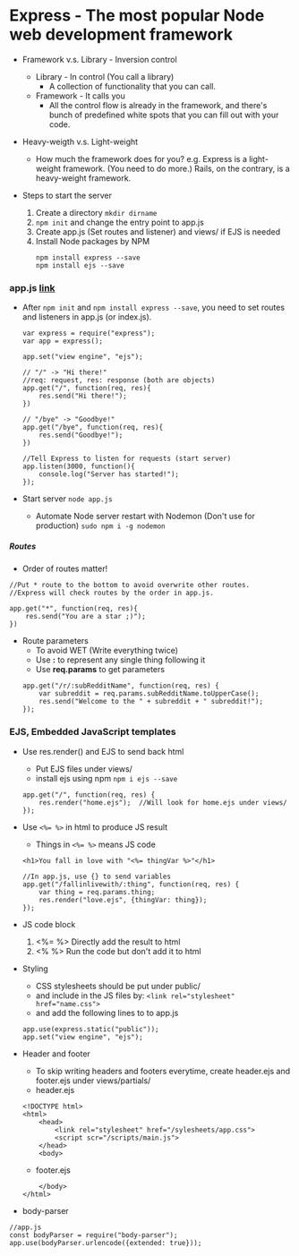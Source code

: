 # Express - The most popular Node web development framework

* Framework v.s. Library - Inversion control
    * Library - In control (You call a library)
        * A collection of functionality that you can call.
    * Framework - It calls you
        * All the control flow is already in the framework, and there's bunch of predefined white spots that you can fill out with your code.

* Heavy-weigth v.s. Light-weight
    * How much the framework does for you?
        e.g. Express is a light-weight framework. (You need to do more.)
             Rails, on the contrary, is a heavy-weight framework.

* Steps to start the server
    1. Create a directory `mkdir dirname`
    2. `npm init` and change the entry point to app.js
    3. Create app.js (Set routes and listener) and views/ if EJS is needed
    4. Install Node packages by NPM 
        ```
        npm install express --save
        npm install ejs --save
        ```

### app.js [link](../Experiments/Express/FirstApp)
* After `npm init` and `npm install express --save`, you need to set routes and listeners in app.js (or index.js).

    ```
    var express = require("express");
    var app = express();

    app.set("view engine", "ejs");

    // "/" -> "Hi there!"
    //req: request, res: response (both are objects)
    app.get("/", function(req, res){
        res.send("Hi there!");
    })

    // "/bye" -> "Goodbye!"
    app.get("/bye", function(req, res){
        res.send("Goodbye!");
    })  

    //Tell Express to listen for requests (start server)
    app.listen(3000, function(){
        console.log("Server has started!");
    });
    ```

* Start server
`node app.js`
    * Automate Node server restart with Nodemon (Don't use for production)
        ```sudo npm i -g nodemon```

##### Routes
* Order of routes matter!
```
//Put * route to the bottom to avoid overwrite other routes.
//Express will check routes by the order in app.js.

app.get("*", function(req, res){
    res.send("You are a star ;)");
})
```

* Route parameters
    * To avoid WET (Write everything twice)
    * Use **:** to represent any single thing following it
    * Use **req.params** to get parameters
    ```
    app.get("/r/:subRedditName", function(req, res) {
        var subreddit = req.params.subRedditName.toUpperCase();
        res.send("Welcome to the " + subreddit + " subreddit!");
    });
    ```


### EJS, Embedded JavaScript templates
* Use res.render() and EJS to send back html
    * Put EJS files under views/
    * install ejs using npm `npm i ejs --save`
    ```
    app.get("/", function(req, res) {
        res.render("home.ejs");  //Will look for home.ejs under views/
    });
    ```

* Use `<%= %>` in html to produce JS result
    * Things in `<%= %>` means JS code
    ```
    <h1>You fall in love with "<%= thingVar %>"</h1>

    //In app.js, use {} to send variables
    app.get("/fallinlivewith/:thing", function(req, res) {
        var thing = req.params.thing;
        res.render("love.ejs", {thingVar: thing});
    });
    ```

* JS code block
    1. <%= %> Directly add the result to html
    2. <% %> Run the code but don't add it to html

* Styling
    * CSS stylesheets should be put under public/
    * and include in the JS files by: `<link rel="stylesheet" href="name.css">`
    * and add the following lines to to app.js
    ```
    app.use(express.static("public"));
    app.set("view engine", "ejs");
    ```

* Header and footer
    * To skip writing headers and footers everytime, create header.ejs and footer.ejs under views/partials/
    * header.ejs
    ```
    <!DOCTYPE html>
    <html>
        <head>
            <link rel="stylesheet" href="/sylesheets/app.css">
            <script scr="/scripts/main.js">
        </head>
        <body>
    ```
    * footer.ejs
    ```
        </body>
    </html>
    ```

* body-parser
```
//app.js
const bodyParser = require("body-parser");
app.use(bodyParser.urlencode({extended: true}));
```